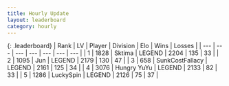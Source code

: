 ```yaml
---
title: Hourly Update
layout: leaderboard
category: hourly
---
```


{: .leaderboard}
| Rank | LV | Player | Division | Elo | Wins | Losses |
| --- | --- | --- | --- | --- | --- | --- |
| <span data-change="0">1</span> | 1828 | <span title="ID: 353063">Sktima</span> | LEGEND | <span data-change="0">2204</span> | <span data-change="0">135</span> | <span data-change="0">33</span> |
| <span data-change="0">2</span> | 1095 | <span title="ID: 294236">Jun</span> | LEGEND | <span data-change="0">2179</span> | <span data-change="0">130</span> | <span data-change="0">47</span> |
| <span data-change="0">3</span> | 658 | <span title="ID: 402846">SunkCostFallacy</span> | LEGEND | <span data-change="0">2161</span> | <span data-change="0">125</span> | <span data-change="0">34</span> |
| <span data-change="0">4</span> | 3076 | <span title="ID: 164871">Hungry YuYu</span> | LEGEND | <span data-change="0">2133</span> | <span data-change="0">82</span> | <span data-change="0">33</span> |
| <span data-change="0">5</span> | 1286 | <span title="ID: 498412">LuckySpin</span> | LEGEND | <span data-change="0">2126</span> | <span data-change="0">75</span> | <span data-change="0">37</span> |